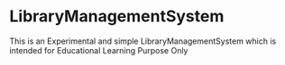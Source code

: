# LibraryManagementSystem
This is an Experimental and simple LibraryManagementSystem which is intended for Educational Learning Purpose Only
